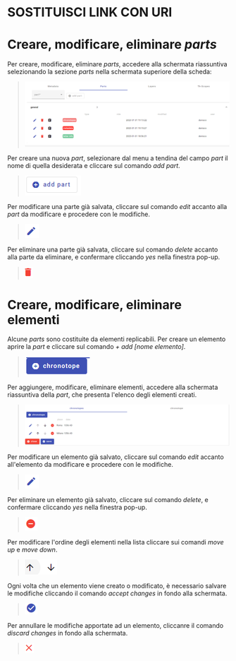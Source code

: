 # SOSTITUISCI LINK CON URI
# Creare, modificare, eliminare _parts_
Per creare, modificare, eliminare _parts_, accedere alla schermata riassuntiva selezionando la sezione _parts_ nella schermata superiore della scheda:
> ![](https://github.com/petrarchsitinera/linee-guida/blob/8a92ebc9b799db18a314b0ff1d86240a970400a9/docs/assets/images/edbrick_partsumma.png?raw=true)  

Per creare una nuova _part_, selezionare dal menu a tendina del campo _part_ il nome di quella desiderata e cliccare sul comando _add part_.  
> ![](https://github.com/petrarchsitinera/linee-guida/blob/8a92ebc9b799db18a314b0ff1d86240a970400a9/docs/assets/images/edbrick_addpart.png?raw=true)

Per modificare una parte già salvata, cliccare sul comando _edit_ accanto alla _part_ da modificare e procedere con le modifiche.    
> ![](https://github.com/petrarchsitinera/linee-guida/blob/8a92ebc9b799db18a314b0ff1d86240a970400a9/docs/assets/images/edbrick_edit.png?raw=true)  

Per eliminare una parte già salvata, cliccare sul comando _delete_ accanto alla parte da eliminare, e confermare cliccando _yes_ nella finestra pop-up.
> ![](https://github.com/petrarchsitinera/linee-guida/blob/8a92ebc9b799db18a314b0ff1d86240a970400a9/docs/assets/images/edbrick_delpart.png?raw=true)  

# Creare, modificare, eliminare elementi
Alcune _parts_ sono costituite da elementi replicabili. Per creare un elemento aprire la _part_ e cliccare sul comando _+ add [nome elemento]_.
> ![](https://github.com/petrarchsitinera/linee-guida/blob/8a92ebc9b799db18a314b0ff1d86240a970400a9/docs/assets/images/edbrick_add_el.png?raw=true)  

Per aggiungere, modificare, eliminare elementi, accedere alla schermata riassuntiva della _part_, che presenta l'elenco degli elementi creati.  
> ![](https://github.com/petrarchsitinera/linee-guida/blob/8a92ebc9b799db18a314b0ff1d86240a970400a9/docs/assets/images/edbrick_summa.png?raw=true)  

Per modificare un elemento già salvato, cliccare sul comando _edit_ accanto all'elemento da modificare e procedere con le modifiche.  
> ![](https://github.com/petrarchsitinera/linee-guida/blob/8a92ebc9b799db18a314b0ff1d86240a970400a9/docs/assets/images/edbrick_edit.png?raw=true)  

Per eliminare un elemento già salvato, cliccare sul comando _delete_, e confermare cliccando _yes_ nella finestra pop-up.
> ![](https://github.com/petrarchsitinera/linee-guida/blob/8a92ebc9b799db18a314b0ff1d86240a970400a9/docs/assets/images/edbrick_del_el.png?raw=true)  

Per modificare l'ordine degli elementi nella lista cliccare sui comandi _move up_ e _move down_. 
> ![](https://github.com/petrarchsitinera/linee-guida/blob/8a92ebc9b799db18a314b0ff1d86240a970400a9/docs/assets/images/moveup_down.png?raw=true)  

Ogni volta che un elemento viene creato o modificato, è necessario salvare le modifiche cliccando il comando _accept changes_ in fondo alla schermata.  
> ![](https://github.com/petrarchsitinera/linee-guida/blob/8a92ebc9b799db18a314b0ff1d86240a970400a9/docs/assets/images/edbrick_el_acc.png?raw=true)  

Per annullare le modifiche apportate ad un elemento, cliccanre il comando _discard changes_ in fondo alla schermata.  
> ![](https://github.com/petrarchsitinera/linee-guida/blob/8a92ebc9b799db18a314b0ff1d86240a970400a9/docs/assets/images/edbrick_el_disc.png?raw=true)  
